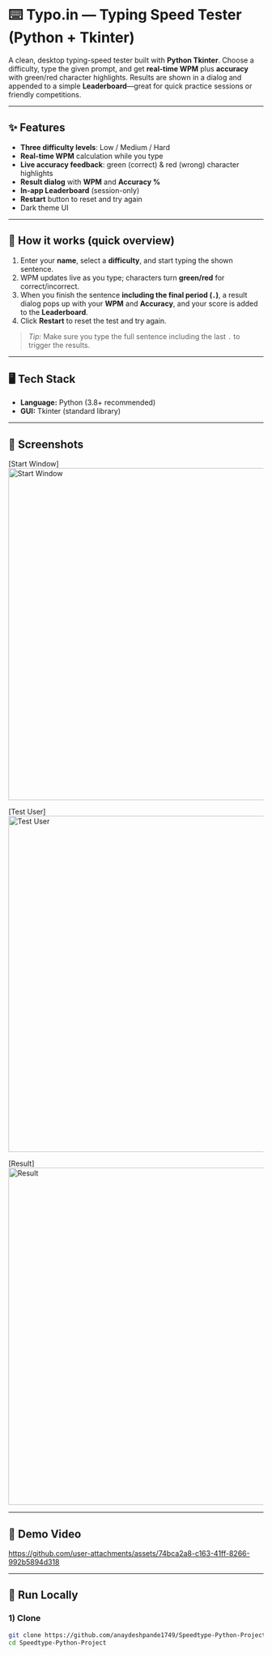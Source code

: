# ⌨️ Typo.in — Typing Speed Tester (Python + Tkinter)

A clean, desktop typing-speed tester built with **Python Tkinter**. Choose a difficulty, type the given prompt, and get **real-time WPM** plus **accuracy** with green/red character highlights. Results are shown in a dialog and appended to a simple **Leaderboard**—great for quick practice sessions or friendly competitions.

---

## ✨ Features
- **Three difficulty levels**: Low / Medium / Hard
- **Real-time WPM** calculation while you type
- **Live accuracy feedback**: green (correct) & red (wrong) character highlights
- **Result dialog** with **WPM** and **Accuracy %**
- **In-app Leaderboard** (session-only)
- **Restart** button to reset and try again
- Dark theme UI

---

## 🧩 How it works (quick overview)
1. Enter your **name**, select a **difficulty**, and start typing the shown sentence.
2. WPM updates live as you type; characters turn **green/red** for correct/incorrect.
3. When you finish the sentence **including the final period (`.`)**, a result dialog pops up with your **WPM** and **Accuracy**, and your score is added to the **Leaderboard**.
4. Click **Restart** to reset the test and try again.

> _Tip:_ Make sure you type the full sentence including the last `.` to trigger the results.

---

## 🖥️ Tech Stack
- **Language:** Python (3.8+ recommended)
- **GUI:** Tkinter (standard library)

---

## 📸 Screenshots

[Start Window] <img width="970" height="655" alt="Start Window" src="https://github.com/user-attachments/assets/364969ee-3146-4fdb-8148-15ee31213bec" />

[Test User] <img width="983" height="663" alt="Test User" src="https://github.com/user-attachments/assets/22c0a60a-7400-4da8-ac3e-5abe427cfefd" />

[Result] <img width="997" height="665" alt="Result" src="https://github.com/user-attachments/assets/9af08f1c-819d-427b-9d87-2e9fb05a394a" />



---

## 🎥 Demo Video

https://github.com/user-attachments/assets/74bca2a8-c163-41ff-8266-992b5894d318

---



## 🚀 Run Locally

### 1) Clone
```bash
git clone https://github.com/anaydeshpande1749/Speedtype-Python-Project.git
cd Speedtype-Python-Project
